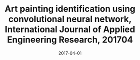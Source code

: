 ---
title: Art painting identification using convolutional neural network, International Journal of Applied Engineering Research, 201704
doi : https://www.ripublication.com/ijaer17/ijaerv12n4_17.pdf
date: 2017-04-01
category: paper
---